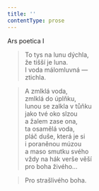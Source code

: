 ```yaml
---
title: ''
contentType: prose
---
```


Ars poetica I

> To tys na lunu dýchla,  
> že tišší je luna.  
> I voda málomluvná —  
> ztichla.

> A zmlklá voda,  
> zmlklá do úplňku,  
> lunou se zalkla v tůňku  
> jako tvé oko slzou  
> a žalem zase ona,  
> ta osamělá voda,  
> pláč duše, která je si  
> i poraněnou múzou  
> a maso smutku svého  
> vždy na hák verše věší  
> pro boha živého…

> Pro strašlivého boha.
